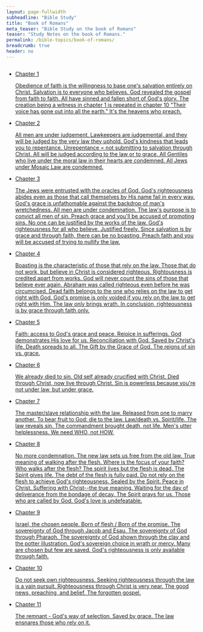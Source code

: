 ```yaml
---
layout: page-fullwidth
subheadline: "Bible Study"
title: "Book of Romans"
meta_teaser: "Bible Study on the book of Romans"
teaser: "Study Notes on the book of Romans."
permalink: /bible-topics/book-of-romans/
breadcrumb: true
header: no
---
```

<!--more-->
<div class="small-12 columns" style="padding: 0px; border-bottom: none;">

<ul class="side-nav">
      <li><a href="{{ site.baseurl }}/bible-topics/book-of-romans/01/">Chapter 1<p style="font-weight: normal;">Obedience of faith is the willingness to base one's salvation entirely on Christ. Salvation is to everyone who believes. God revealed the gospel from faith to faith. All have sinned and fallen short of God's glory. The creation being a witness in chapter 1 is repeated in chapter 10 "Their voice has gone out into all the earth." It's the heavens who preach.</p></a></li>
      <li><a href="{{ site.baseurl }}/bible-topics/book-of-romans/02/">Chapter 2<p style="font-weight: normal;">All men are under judgement. Lawkeepers are judgemental, and they will be judged by the very law they uphold. God's kindness that leads you to repentance. Unrepentance = not submitting to salvation through Christ. All will be judged according to the law or to grace. All Gentiles who live under the moral law in their hearts are condemned. All Jews under Mosaic Law are condemned.</p></a></li>
      <li><a href="{{ site.baseurl }}/bible-topics/book-of-romans/03/">Chapter 3<p style="font-weight: normal;">The Jews were entrusted with the oracles of God. God's righteousness abides even as those that call themselves by His name fail in every way. God's grace is unfathomable against the backdrop of man's wretchedness. All men are under condemnation. The law's purpose is to convict all men of sin. Preach grace and you'll be accused of promoting sins. No one can be justified by the works of the law. God's righteousness for all who believe. Justified freely. Since salvation is by grace and through faith, there can be no boasting. Preach faith and you will be accused of trying to nullify the law.</p></a></li>
      <li><a href="{{ site.baseurl }}/bible-topics/book-of-romans/04/">Chapter 4<p style="font-weight: normal;">Boasting is the characteristic of those that rely on the law. Those that do not work, but believe in Christ is considered righteous. Rightousness is credited apart from works. God will never count the sins of those that believe ever again. Abraham was called righteous even before he was circumcised. Dead faith belongs to the one who relies on the law to get right with God.  God's promise is only voided if you rely on the law to get right with Him. The law only brings wrath. In conclusion, righteousness is by grace through faith only.</p></a></li>
      <li><a href="{{ site.baseurl }}/bible-topics/book-of-romans/05/">Chapter 5<p style="font-weight: normal;">Faith: access to God's grace and peace. Rejoice in sufferings. God demonstrates His love for us. Reconciliation with God. Saved by Christ's life. Death spreads to all. The Gift by the Grace of God. The reigns of sin vs. grace.</p></a></li>
      <li><a href="{{ site.baseurl }}/bible-topics/book-of-romans/06/">Chapter 6<p style="font-weight: normal;">We already died to sin. Old self already crucified with Christ. Died through Christ, now live through Christ. Sin is powerless because you're not under law, but under grace.</p></a></li>
      <li><a href="{{ site.baseurl }}/bible-topics/book-of-romans/07/">Chapter 7<p style="font-weight: normal;">The master/slave relationship with the law. Released from one to marry another. To bear fruit to God: die to the law. Law/death vs. Spirit/life. The law reveals sin. The commandment brought death, not life. Men's utter helplessness. We need WHO, not HOW.</p></a></li>
      <li><a href="{{ site.baseurl }}/bible-topics/book-of-romans/08/">Chapter 8<p style="font-weight: normal;">No more condemnation. The new law sets us free from the old law. True meaning of walking after the flesh. Where is the focus of your faith? Who walks after the flesh? The spirit lives but the flesh is dead. The Spirit gives life. The debt of the flesh is fully paid. Do not rely on the flesh to achieve God's righteousness. Sealed by the Spirit.  Peace in Christ. Suffering with Christ--the true meaning. Waiting for the day of deliverance from the bondage of decay. The Spirit prays for us. Those who are called by God. God's love is undefeatable.</p></a></li>
      <li><a href="{{ site.baseurl }}/bible-topics/book-of-romans/09/">Chapter 9<p style="font-weight: normal;">Israel, the chosen people. Born of flesh / Born of the promise. The sovereignty of God through Jacob and Esau. The sovereignty of God through Pharaoh. The sovereignty of God shown through the clay and the potter illustration. God's sovereign choice in wrath or mercy. Many are chosen but few are saved. God's righteousness is only available through faith.</p></a></li>
      <li><a href="{{ site.baseurl }}/bible-topics/book-of-romans/10/">Chapter 10<p style="font-weight: normal;">Do not seek own righteousness. Seeking righteousness through the law is a vain pursuit. Righteousness through Christ is very near. The good news, preaching, and belief. The forgotten gospel.</p></a></li>
      <li><a href="{{ site.baseurl }}/bible-topics/book-of-romans/11/">Chapter 11<p style="font-weight: normal;">The remnant - God's way of selection. Saved by grace. The law ensnares those who rely on it.</p></a></li>
</ul>
</div>
